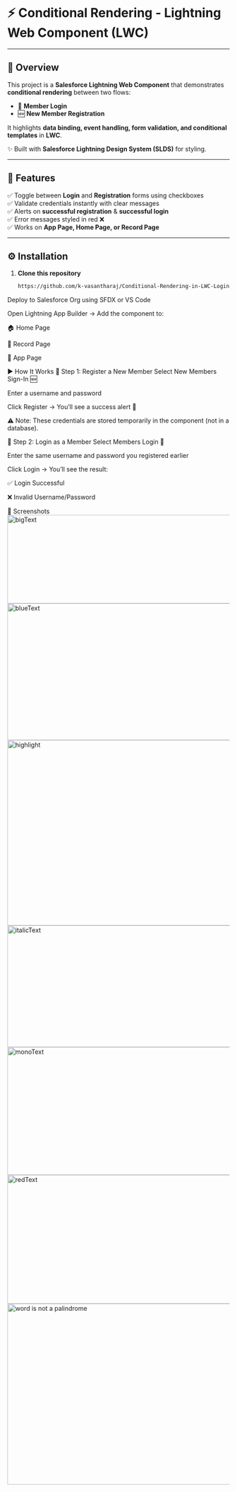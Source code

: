 # ⚡ Conditional Rendering - Lightning Web Component (LWC)

---

## 📖 Overview  

This project is a **Salesforce Lightning Web Component** that demonstrates **conditional rendering** between two flows:  

- 🔑 **Member Login**  
- 🆕 **New Member Registration**  

It highlights **data binding, event handling, form validation, and conditional templates** in **LWC**.  

✨ Built with **Salesforce Lightning Design System (SLDS)** for styling.  

---

## 🎯 Features  

✅ Toggle between **Login** and **Registration** forms using checkboxes  
✅ Validate credentials instantly with clear messages  
✅ Alerts on **successful registration** & **successful login**  
✅ Error messages styled in red ❌  
✅ Works on **App Page, Home Page, or Record Page**  

---

## ⚙️ Installation  

1. **Clone this repository**  
   ```bash
   https://github.com/k-vasantharaj/Conditional-Rendering-in-LWC-Login-Registration-Component
Deploy to Salesforce Org using SFDX or VS Code

Open Lightning App Builder → Add the component to:

🏠 Home Page

📄 Record Page

📱 App Page

▶️ How It Works
🔹 Step 1: Register a New Member
Select New Members Sign-In 🆕

Enter a username and password

Click Register → You’ll see a success alert 🎉

⚠️ Note: These credentials are stored temporarily in the component (not in a database).

🔹 Step 2: Login as a Member
Select Members Login 🔑

Enter the same username and password you registered earlier

Click Login → You’ll see the result:

✅ Login Successful

❌ Invalid Username/Password

📸 Screenshots
<img width="632" height="200" alt="bigText" src="https://github.com/user-attachments/assets/1b4a1764-f0c5-4ea4-a814-6cc085d639cb" />
<img width="636" height="309" alt="blueText" src="https://github.com/user-attachments/assets/147c258d-b879-45fb-9e9c-baffe30a894e" />
<img width="539" height="419" alt="highlight" src="https://github.com/user-attachments/assets/fbe7e398-d772-4d19-83ce-8cfce78a5a28" />
<img width="636" height="275" alt="italicText" src="https://github.com/user-attachments/assets/b2532668-5c1f-4dad-ba59-0e28ded8cb34" />
<img width="635" height="289" alt="monoText" src="https://github.com/user-attachments/assets/2c9da42b-ac46-4db6-ae5a-e554183992be" />
<img width="634" height="291" alt="redText" src="https://github.com/user-attachments/assets/a2a7fe45-71b0-4c9c-82a5-ecd8c62ec5ab" />
<img width="538" height="409" alt="word is not a palindrome" src="https://github.com/user-attachments/assets/1a26b14c-bd84-476a-bf3f-a8ca809572f1" />
